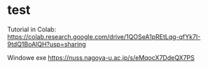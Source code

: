 # test
Tutorial in Colab:
https://colab.research.google.com/drive/1QOSeA1pREtLqg-qfYk7I-9tdQ1BoAlQH?usp=sharing

Windowe exe
https://nuss.nagoya-u.ac.jp/s/eMqocX7DdeQX7PS
